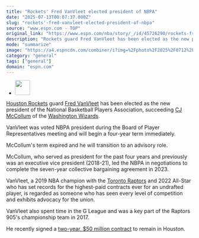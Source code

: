 ```yaml
---
title: "Rockets' Fred VanVleet elected president of NBPA"
date: "2025-07-13T00:07:37.000Z"
slug: "rockets'-fred-vanvleet-elected-president-of-nbpa"
source: "www.espn.com - TOP"
original_link: "https://www.espn.com/nba/story/_/id/45726290/rockets-fred-vanvleet-elected-president-national-basketball-players-association"
description: "Rockets guard Fred VanVleet has been elected as the new president of the National Basketball Players Association, succeeding CJ McCollum."
mode: "summarize"
image: "https://a4.espncdn.com/combiner/i?img=%2Fphoto%2F2025%2F0712%2Fr1518267_1296x729_16%2D9.jpg"
category: "general"
tags: ["general"]
domain: "espn.com"
---
```

<div id="readability-page-1" class="page"><div><div><ul><li><p><img src="https://a.espncdn.com/combiner/i?img=/i/columnists/full/charania_shams.png&amp;h=80&amp;w=80&amp;scale=crop" alt="" width="40" height="40"></p></li></ul></div><p><a data-clubhouse-guid="78113ad4-1ac7-0c04-dada-388a6ff4e15e" href="https://www.espn.com/nba/team/_/name/hou/houston-rockets">Houston Rockets</a> guard <a data-player-guid="6c6e5179-fc67-908e-bc50-0a5580d64159" href="https://www.espn.com/nba/player/_/id/2991230/fred-vanvleet">Fred VanVleet</a> has been elected as the new president of the National Basketball Players Association, succeeding <a data-player-guid="650bab3d-b658-cba4-a596-044c1e1fa8c0" href="https://www.espn.com/nba/player/_/id/2490149/cj-mccollum">CJ McCollum</a> of the <a data-clubhouse-guid="64d73af6-b8ec-e213-87e8-a4eab3a692e7" href="https://www.espn.com/nba/team/_/name/wsh/washington-wizards">Washington Wizards</a>.</p><p>VanVleet was voted NBPA president during the Board of Player Representatives meeting and will begin a four-year term immediately.</p><p>McCollum's term expired and he will transition to an advisory role.</p><p>McCollum, who served as president for the past four years and previously was an executive vice president (2018-21), led the NBPA in negotiations to complete the seven-year collective bargaining agreement in 2023.</p><p>VanVleet, a 2019 NBA champion with the <a data-clubhouse-guid="5a9c33b8-63fd-ff34-a833-925fe89320a6" href="https://www.espn.com/nba/team/_/name/tor/toronto-raptors">Toronto Raptors</a> and 2022 All-Star who has set records for the highest-paid contracts ever for an undrafted player, is regarded as someone who has seen every level of competition and exhibits advocacy for the union.</p><p>VanVleet also spent time in the G League and was a key part of the Raptors 905's championship team in 2017.</p><p>He recently signed a <a href="http://two-year, $50 million contract" target="_blank">two-year, $50 million contract</a> to remain in Houston.</p>
</div></div>